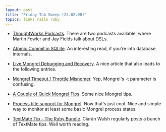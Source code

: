 ```yaml
---
layout: post
title: "Friday Tab Sweep (22.02.08)"
topics: links rails ruby
---
```

* [ThoughtWorks Podcasts](http://www.thoughtworks.com/what-we-say/podcasts.html). There are two podcasts available, where Martin Fowler and Jay Fields talk about DSLs.

* [Atomic Commit in SQLite](http://www.sqlite.org/atomiccommit.html). An interesting read, if you're into database internals.

* [Live Mongrel Debugging and Recovery](http://www.igvita.com/2008/02/19/live-mongrel-debugging-and-recovery/). A nice article that also leads to the following entries.

* [Mongrel Timeout / Throttle Misnomer](http://www.igvita.com/2007/09/24/mongrel-timeout-throttle-misnomer/). Yep, Mongrel's -t parameter is confusing.

* [A Couple of Quick Mongrel Tips](http://the-mooses-house.blogspot.com/2008/02/couple-of-quick-mongrel-tips.html). Some nice Mongrel tips.

* [Process title support for Mongrel](http://purefiction.net/mongrel_proctitle/). Now that's just cool. Nice and simple way to monitor at least some basic Mongrel process states.

* [TextMate Tip - The Ruby Bundle](http://ciaranwal.sh/2008/02/20/textmate-tip-the-ruby-bundle). Ciar&aacute;n Walsh regularly posts a bunch of TextMate tips. Well worth reading.